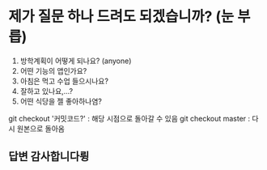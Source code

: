 # 제가 질문 하나 드려도 되겠습니까? (눈 부릅)
1. 방학계획이 어떻게 되나요? (anyone)
2. 어떤 기능의 앱인가요?
3. 아침은 먹고 수업 들으시나요?
4. 잘하고 있나요,...?
5. 어떤 식당을 젤 좋아하나염?

git checkout '커밋코드?' : 해당 시점으로 돌아갈 수 있음
git checkout master : 다시 원본으로 돌아옴

## 답변 감사합니다륑
